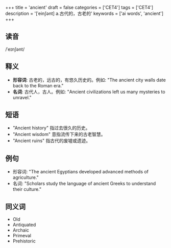 +++
title = 'ancient'
draft = false
categories = ['CET4']
tags = ['CET4']
description = '[ˈein∫ənt] a.古代的，古老的'
keywords = ['ai words', 'ancient']
+++

## 读音
/ˈeɪnʃənt/

## 释义
- **形容词**: 古老的，远古的，有悠久历史的。例如: "The ancient city walls date back to the Roman era."
- **名词**: 古代人，古人。例如: "Ancient civilizations left us many mysteries to unravel."

## 短语
- "Ancient history" 指过去很久的历史。
- "Ancient wisdom" 意指流传下来的古老智慧。
- "Ancient ruins" 指古代的废墟或遗迹。

## 例句
- 形容词: "The ancient Egyptians developed advanced methods of agriculture."
- 名词: "Scholars study the language of ancient Greeks to understand their culture."

## 同义词
- Old
- Antiquated
- Archaic
- Primeval
- Prehistoric

